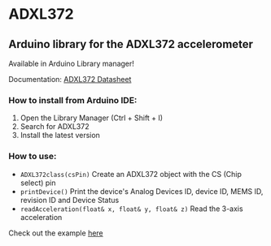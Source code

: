 # ADXL372
## Arduino library for the ADXL372 accelerometer
Available in Arduino Library manager!

Documentation: [ADXL372 Datasheet](https://www.analog.com/media/en/technical-documentation/data-sheets/adxl372.pdf)

### How to install from Arduino IDE:
1. Open the Library Manager (Ctrl + Shift + I)
2. Search for ADXL372
3. Install the latest version

### How to use:

* ```ADXL372class(csPin)``` Create an ADXL372 object with the CS (Chip select) pin
* ```printDevice()``` Print the device's Analog Devices ID, device ID, MEMS ID, revision ID and Device Status
* ```readAcceleration(float& x, float& y, float& z)``` Read the 3-axis acceleration

Check out the example [here](https://github.com/Fourier-git/ADXL372/blob/main/examples/ReadAccelerationExample/ReadAccelerationExample.ino)